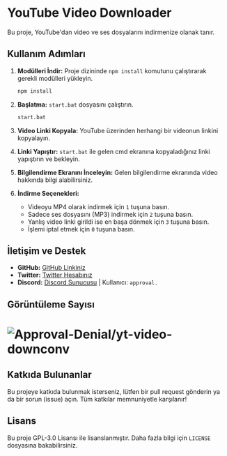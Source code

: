 # YouTube Video Downloader

Bu proje, YouTube'dan video ve ses dosyalarını indirmenize olanak tanır. 

## Kullanım Adımları

1. **Modülleri İndir:** Proje dizininde `npm install` komutunu çalıştırarak gerekli modülleri yükleyin.
    ```sh
    npm install
    ```

2. **Başlatma:** `start.bat` dosyasını çalıştırın.
    ```sh
    start.bat
    ```

3. **Video Linki Kopyala:** YouTube üzerinden herhangi bir videonun linkini kopyalayın.

4. **Linki Yapıştır:** `start.bat` ile gelen cmd ekranına kopyaladığınız linki yapıştırın ve bekleyin.

5. **Bilgilendirme Ekranını İnceleyin:** Gelen bilgilendirme ekranında video hakkında bilgi alabilirsiniz.

6. **İndirme Seçenekleri:**
    - Videoyu MP4 olarak indirmek için `1` tuşuna basın.
    - Sadece ses dosyasını (MP3) indirmek için `2` tuşuna basın.
    - Yanlış video linki girildi ise en başa dönmek için `3` tuşuna basın.
    - İşlemi iptal etmek için `0` tuşuna basın.

## İletişim ve Destek

- **GitHub:** [GitHub Linkiniz](https://github.com/approval-denial)
- **Twitter:** [Twitter Hesabınız](https://x.com/approvalcyber)
- **Discord:** [Discord Sunucusu](https://discord.gg/luppux) | Kullanıcı: `approval.`

## Görüntüleme Sayısı

# <img src="https://komarev.com/ghpvc/?username=yt-video-downconvt&label=Ziyaretçi%20Sayısı&color=da004e" alt="Approval-Denial/yt-video-downconv" />

## Katkıda Bulunanlar

Bu projeye katkıda bulunmak isterseniz, lütfen bir pull request gönderin ya da bir sorun (issue) açın. Tüm katkılar memnuniyetle karşılanır!

## Lisans

Bu proje GPL-3.0 Lisansı ile lisanslanmıştır. Daha fazla bilgi için `LICENSE` dosyasına bakabilirsiniz.
